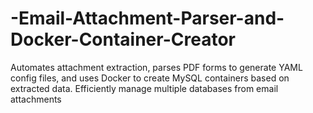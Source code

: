 # -Email-Attachment-Parser-and-Docker-Container-Creator
Automates attachment extraction, parses PDF forms to generate YAML config files, and uses Docker to create MySQL containers based on extracted data. Efficiently manage multiple databases from email attachments
